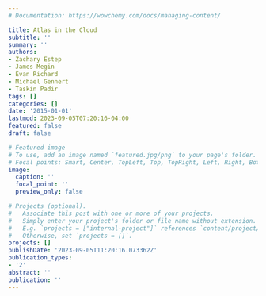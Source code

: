 ```yaml
---
# Documentation: https://wowchemy.com/docs/managing-content/

title: Atlas in the Cloud
subtitle: ''
summary: ''
authors:
- Zachary Estep
- James Megin
- Evan Richard
- Michael Gennert
- Taskin Padir
tags: []
categories: []
date: '2015-01-01'
lastmod: 2023-09-05T07:20:16-04:00
featured: false
draft: false

# Featured image
# To use, add an image named `featured.jpg/png` to your page's folder.
# Focal points: Smart, Center, TopLeft, Top, TopRight, Left, Right, BottomLeft, Bottom, BottomRight.
image:
  caption: ''
  focal_point: ''
  preview_only: false

# Projects (optional).
#   Associate this post with one or more of your projects.
#   Simply enter your project's folder or file name without extension.
#   E.g. `projects = ["internal-project"]` references `content/project/deep-learning/index.md`.
#   Otherwise, set `projects = []`.
projects: []
publishDate: '2023-09-05T11:20:16.073362Z'
publication_types:
- '2'
abstract: ''
publication: ''
---
```


